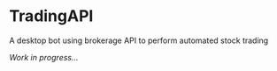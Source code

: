 # TradingAPI

A desktop bot using brokerage API to perform automated stock trading

_Work in progress..._
